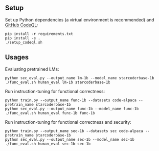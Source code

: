 ## Setup
Set up Python dependencies (a virtual environment is recommended) and [GitHub CodeQL](https://github.com/github/codeql):
```console
pip install -r requirements.txt
pip install -e .
./setup_codeql.sh
```
## Usages
Evaluating pretrained LMs:
```console
python sec_eval.py --output_name lm-1b --model_name starcoderbase-1b
./func_eval.sh human_eval lm-1b starcoderbase-1b
```

Run instruction-tuning for functional correctness:
```console
python train.py --output_name func-1b --datasets code-alpaca --pretrain_name starcoderbase-1b
python sec_eval.py --output_name func-1b --model_name func-1b
./func_eval.sh human_eval func-1b func-1b
```

Run instruction-tuning for functional correctness and security:
```console
python train.py --output_name sec-1b --datasets sec code-alpaca --pretrain_name starcoderbase-1b
python sec_eval.py --output_name sec-1b --model_name sec-1b
./func_eval.sh human_eval sec-1b sec-1b
```